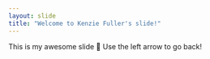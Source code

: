 ```yaml
---
layout: slide
title: "Welcome to Kenzie Fuller's slide!"
---
```

This is my awesome slide :tada:
Use the left arrow to go back!
